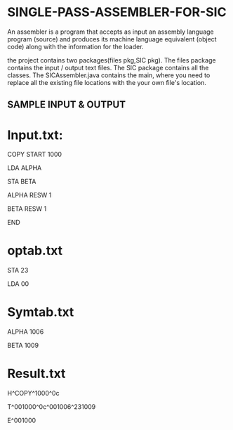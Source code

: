 # SINGLE-PASS-ASSEMBLER-FOR-SIC
An assembler is a program that accepts as input an assembly language program (source) and produces its machine language equivalent (object code) along with the information for the loader.

the project contains two packages(files pkg,SIC pkg).
The files package contains the input / output text files.
The SIC package contains all the classes. The SICAssembler.java contains the main, where you need to replace all the existing file locations with the your own file's location.


## SAMPLE INPUT & OUTPUT
# Input.txt:
COPY
START
1000

  LDA
ALPHA

  STA
BETA

ALPHA
RESW
1

BETA
RESW
1

END


# optab.txt
STA
23

LDA
00

# Symtab.txt
ALPHA
1006

BETA
1009

# Result.txt

H^COPY^1000^0c

T^001000^0c^001006^231009

E^001000

